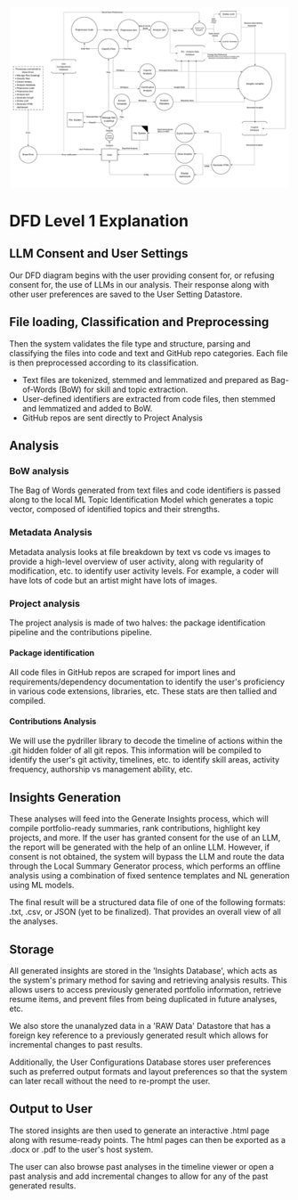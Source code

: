 ![DFD Level 1](imgs/Level%201%20DFD.png)

# DFD Level 1 Explanation

## LLM Consent and User Settings
Our DFD diagram begins with the user providing consent for, or refusing consent for, the use of LLMs in our analysis. Their response along with other user preferences are saved to the User Setting Datastore. 


## File loading, Classification and Preprocessing
Then the system validates the file type and structure, parsing and classifying the files into code and text and GitHub repo categories. Each file is then preprocessed according to its classification. 
- Text files are tokenized, stemmed and lemmatized and prepared as Bag-of-Words (BoW) for skill and topic extraction.
- User-defined identifiers are extracted from code files, then stemmed and lemmatized and added to BoW. 
- GitHub repos are sent directly to Project Analysis

## Analysis
### BoW analysis

The Bag of Words generated from text files and code identifiers is passed along to the local ML Topic Identification Model which generates a topic vector, composed of identified topics and their strengths.

### Metadata Analysis

Metadata analysis looks at file breakdown by text vs code vs images to provide a high-level overview of user activity, along with regularity of modification, etc. to identify user activity levels. For example, a coder will have lots of code but an artist might have lots of images.

### Project analysis

The project analysis is made of two halves: the package identification pipeline and the contributions pipeline.

#### Package identification

All code files in GitHub repos are scraped for import lines and requirements/dependency documentation to identify the user's proficiency in various code extensions, libraries, etc. These stats are then tallied and compiled.

#### Contributions Analysis

We will use the pydriller library to decode the timeline of actions within the .git hidden folder of all git repos. This information will be compiled to identify the user's git activity, timelines, etc. to identify skill areas, activity frequency, authorship vs management ability, etc.

## Insights Generation
These analyses will feed into the Generate Insights process, which will compile portfolio-ready summaries, rank contributions, highlight key projects, and more. 
If the user has granted consent for the use of an LLM, the report will be generated with the help of an online LLM. However, if consent is not obtained, the system will bypass the LLM and route the data through the Local Summary Generator process, which performs an offline analysis using a combination of fixed sentence templates and NL generation using ML models.

The final result will be a structured data file of one of the following formats: .txt, .csv, or JSON (yet to be finalized). That provides an overall view of all the analyses.

## Storage

All generated insights are stored in the 'Insights Database', which acts as the system's primary method for saving and retrieving analysis results. This allows users to access previously generated portfolio information, retrieve resume items, and prevent files from being duplicated in future analyses, etc. 

We also store the unanalyzed data in a 'RAW Data' Datastore that has a foreign key reference to a previously generated result which allows for incremental changes to past results.

Additionally, the User Configurations Database stores user preferences such as preferred output formats and layout preferences so that the system can later recall without the need to re-prompt the user.

## Output to User

The stored insights are then used to generate an interactive .html page along with resume-ready points. The html pages can then be exported as a .docx or .pdf to the user's host system. 

The user can also browse past analyses in the timeline viewer or open a past analysis and add incremental changes to allow for any of the past generated results.
